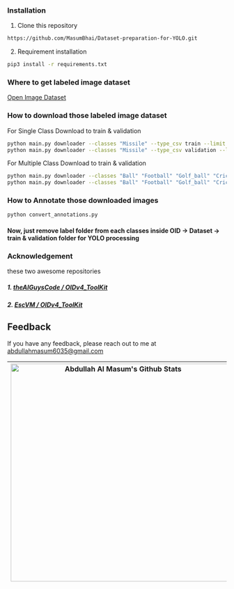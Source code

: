 ### Installation

1. Clone this repository 
```bash
https://github.com/MasumBhai/Dataset-preparation-for-YOLO.git
```
2. Requirement installation

```bash
pip3 install -r requirements.txt
```

### Where to get labeled image dataset
<a href="https://storage.googleapis.com/openimages/web/index.html" target="_blank">Open Image Dataset</a>

### How to download those labeled image dataset
For Single Class Download to train & validation
```bash
python main.py downloader --classes "Missile" --type_csv train --limit 300
python main.py downloader --classes "Missile" --type_csv validation --limit 300
```
For Multiple Class Download to train & validation
```bash
python main.py downloader --classes "Ball" "Football" "Golf_ball" "Cricket_ball" "Tennis_ball" --type_csv train --limit 500
python main.py downloader --classes "Ball" "Football" "Golf_ball" "Cricket_ball" "Tennis_ball" --type_csv validation --limit 300
```
### How to Annotate those downloaded images
```bash
python convert_annotations.py
```
#### Now, just remove label folder from each classes inside OID -> Dataset -> train & validation folder for YOLO processing

### Acknowledgement
these two awesome repositories <br/>
##### 1. <a href="https://github.com/theAIGuysCode/OIDv4_ToolKit.git" target="_blank">theAIGuysCode / OIDv4_ToolKit</a> <br/>
##### 2. <a href="https://github.com/EscVM/OIDv4_ToolKit.git" target="_blank">EscVM / OIDv4_ToolKit</a>

## Feedback

If you have any feedback, please reach out to me at abdullahmasum6035@gmail.com

| <a href="https://github.com/MasumBhai"><img alt="Abdullah Al Masum's Github Stats" src="https://github-readme-stats.vercel.app/api?username=masumBhai&show_icons=true&count_private=true&theme=great-gatsby" width=500></a> | <a href="https://github.com/MasumBhai"><img alt="Abdullah Al Masum's Github Streak" src="https://github-readme-streak-stats.herokuapp.com?user=MasumBhai&theme=vision-friendly-dark&fire=DD2727&sideNums=CD5CDD" width=500></a> |
|-----------------------------------------------------------------------------------------------------------------------------------------------------------------------------------------------------------------------------|---------------------------------------------------------------------------------------------------------------------------------------------------------------------------------------------------------------------------------|
